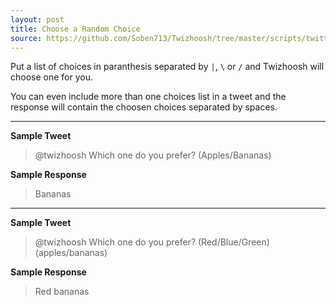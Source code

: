 ```yaml
---
layout: post
title: Choose a Random Choice
source: https://github.com/Soben713/Twizhoosh/tree/master/scripts/twitter_related/choose_random_choice
---
```

    
Put a list of choices in paranthesis separated by `|`, `\` or `/` and Twizhoosh will choose one for you.

You can even include more than one choices list in a tweet and the response will contain the choosen choices
separated by spaces.

<!--more-->

---

**Sample Tweet**

> @twizhoosh Which one do you prefer? (Apples/Bananas)

**Sample Response**

> Bananas

---

**Sample Tweet**

> @twizhoosh Which one do you prefer? (Red/Blue/Green) (apples/bananas)

**Sample Response**

> Red bananas
    